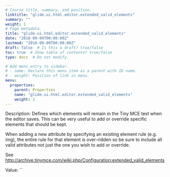 ```yaml
---
# Course title, summary, and position.
linktitle: "glide.ui.html.editor.extended_valid_elements"
summary: ""
weight: 1
# Page metadata.
title: "glide.ui.html.editor.extended_valid_elements"
date: "2018-09-09T00:00:00Z"
lastmod: "2018-09-09T00:00:00Z"
draft: false  # Is this a draft? true/false
toc: true  # Show table of contents? true/false
type: docs  # Do not modify.

# Add menu entry to sidebar.
# - name: Declare this menu item as a parent with ID name.
# - weight: Position of link in menu.
menu:
  properties:
    parent: Properties
    name: "glide.ui.html.editor.extended_valid_elements"
    weight: 1
---
```


Description: Defines which elements will remain in the Tiny MCE text when the editor saves. This can be very useful to add or override specific elements that should be kept.

When adding a new attribute by specifying an existing element rule (e.g. img), the entire rule for that element is over-ridden so be sure to include all valid attributes not just the one you wish to add or override.

See http://archive.tinymce.com/wiki.php/Configuration:extended_valid_elements


Value: ``